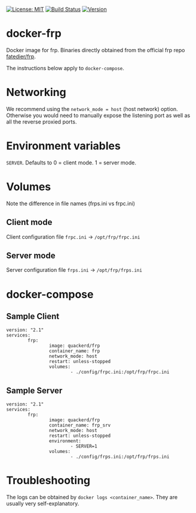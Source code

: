 [![License: MIT](https://img.shields.io/badge/License-MIT-yellow.svg)](https://opensource.org/licenses/MIT)
[![Build Status](https://ci.quacker.org/api/badges/d/docker-frp/status.svg)](https://ci.quacker.org/d/docker-frp)
[![Version](https://img.shields.io/static/v1?label=Version&message=0.34.2&color=red)](https://github.com/fatedier/frp)

# docker-frp
Docker image for frp. Binaries directly obtained from the official frp repo [fatedier/frp](https://github.com/fatedier/frp).

The instructions below apply to `docker-compose`.

# Networking

We recommend using the `network_mode = host` (host network) option.
Otherwise you would need to manually expose the listening port as well as all the reverse proxied ports. 

# Environment variables

`SERVER`. Defaults to 0 = client mode. 1 = server mode.

# Volumes

Note the difference in file names (frps.ini vs frpc.ini)

## Client mode
Client configuration file `frpc.ini` -> `/opt/frp/frpc.ini`

## Server mode
Server configuration file `frps.ini` -> `/opt/frp/frps.ini`

# docker-compose
## Sample Client
```
version: "2.1"
services:
        frp:
                image: quackerd/frp
                container_name: frp
                network_mode: host
                restart: unless-stopped
                volumes:
                        - ./config/frpc.ini:/opt/frp/frpc.ini
```

## Sample Server
```
version: "2.1"
services:
        frp:
                image: quackerd/frp
                container_name: frp_srv
                network_mode: host
                restart: unless-stopped
                environment:
                        - SERVER=1
                volumes:
                        - ./config/frps.ini:/opt/frp/frps.ini
```
# Troubleshooting
The logs can be obtained by `docker logs <container_name>`. They are usually very self-explanatory.
